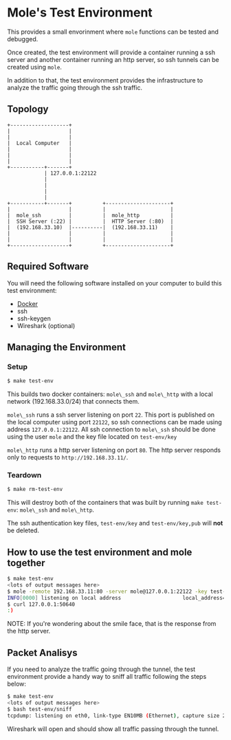 # Mole's Test Environment

This provides a small envorinment where `mole` functions can be tested and
debugged.

Once created, the test environment will provide a container running a ssh
server and another container running an http server, so ssh tunnels can be
created using `mole`.

In addition to that, the test environment provides the infrastructure to
analyze the traffic going through the ssh traffic.

## Topology

```ascii
+-------------------+                                 
|                   |
|                   |
|  Local Computer   |
|                   |
|                   |
|                   |
+-----------+-------+                                 
            | 127.0.0.1:22122
            |
            |
            |
            | 
+-----------+-------+          +---------------------+
|                   |          |                     |
|  mole_ssh         |          |  mole_http          |
|  SSH Server (:22) |          |  HTTP Server (:80)  |
|  (192.168.33.10)  |----------|  (192.168.33.11)    |
|                   |          |                     |
|                   |          |                     |
+-------------------+          +---------------------+
```

## Required Software

You will need the following software installed on your computer to build this
test environment:

* [Docker](https://docs.docker.com/install/)
* ssh
* ssh-keygen
* Wireshark (optional)

## Managing the Environment

### Setup

```sh
$ make test-env
```

This builds two docker containers: `mole\_ssh` and `mole\_http` with a local
network (192.168.33.0/24) that connects them.

`mole\_ssh` runs a ssh server listening on port `22`.
This port is published on the local computer using port `22122`, so ssh
connections can be made using address `127.0.0.1:22122`.
All ssh connection to `mole\_ssh` should be done using the user `mole` and the
key file located on `test-env/key`

`mole\_http` runs a http server listening on port `80`.
The http server responds only to requests to `http://192.168.33.11/`.

### Teardown

```sh
$ make rm-test-env
```

This will destroy both of the containers that was built by running
`make test-env`: `mole\_ssh` and `mole\_http`.

The ssh authentication key files, `test-env/key` and `test-env/key,pub` will
**not** be deleted.

## How to use the test environment and mole together

```sh
$ make test-env
<lots of output messages here>
$ mole -remote 192.168.33.11:80 -server mole@127.0.0.1:22122 -key test-env/key
INFO[0000] listening on local address                    local_address="127.0.0.1:50640"
$ curl 127.0.0.1:50640
:)
```

NOTE: If you're wondering about the smile face, that is the response from the
http server.

## Packet Analisys

If you need to analyze the traffic going through the tunnel, the test
environment provide a handy way to sniff all traffic following the steps below:

```sh
$ make test-env
<lots of output messages here>
$ bash test-env/sniff
tcpdump: listening on eth0, link-type EN10MB (Ethernet), capture size 262144 bytes
```

Wireshark will open and should show all traffic passing through the tunnel.
